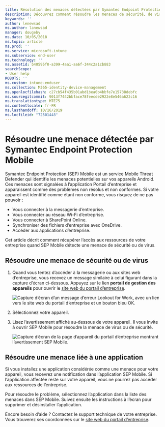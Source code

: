 ```yaml
---
title: Résolution des menaces détectées par Symantec Endpoint Protection Mobile pour iOS | Microsoft Docs
description: Découvrez comment résoudre les menaces de sécurité, de virus et d’application détectées sur votre appareil iOS.
keywords: ''
author: lenewsad
ms.author: lanewsad
manager: dougeby
ms.date: 10/05/2018
ms.topic: article
ms.prod: ''
ms.service: microsoft-intune
ms.subservice: end-user
ms.technology: ''
ms.assetid: b40595f0-a399-4aa1-aa6f-344c2a1cb883
searchScope:
- User help
ROBOTS: ''
ms.custom: intune-enduser
ms.collection: M365-identity-device-management
ms.openlocfilehash: c27cb54f435b01abd1bea0b4bbfe7e15738debfc
ms.sourcegitcommit: 9013f7442bbface78feecde2922e8e546a622c16
ms.translationtype: MTE75
ms.contentlocale: fr-FR
ms.lasthandoff: 10/16/2019
ms.locfileid: "72501448"
---
```

# <a name="resolve-a-threat-found-by-symantec-endpoint-protection-mobile"></a>Résoudre une menace détectée par Symantec Endpoint Protection Mobile

Symantec Endpoint Protection (SEP) Mobile est un service Mobile Threat Defender qui identifie les menaces potentielles sur vos appareils Android. Ces menaces sont signalées à l’application Portail d’entreprise et apparaissent comme des problèmes non résolus et non conformes. Si votre appareil est identifié comme étant non conforme, vous risquez de ne pas pouvoir :

* Vous connecter à la messagerie d’entreprise.
* Vous connecter au réseau Wi-Fi d’entreprise.
* Vous connecter à SharePoint Online.
* Synchroniser des fichiers d’entreprise avec OneDrive.
* Accéder aux applications d’entreprise.

Cet article décrit comment récupérer l’accès aux ressources de votre entreprise quand SEP Mobile détecte une menace de sécurité ou de virus.  

## <a name="troubleshoot-a-virus-or-security-threat"></a>Résoudre une menace de sécurité ou de virus

1. Quand vous tentez d’accéder à la messagerie ou aux sites web d’entreprise, vous recevez un message similaire à celui figurant dans la capture d’écran ci-dessous. Appuyez sur le lien **portail de gestion des appareils** pour ouvrir le [site web du portail d’entreprise](https://portal.manage.microsoft.com/devices).

    ![Capture d’écran d’un message d’erreur Lookout for Work, avec un lien vers le site web du portail d’entreprise et un bouton bleu OK.](./media/mtd-go-to-device-management-portal-android.png)  

2. Sélectionnez votre appareil.  
3. Lisez l’avertissement affiché au-dessous de votre appareil. Il vous invite à ouvrir SEP Mobile pour résoudre la menace de virus ou de sécurité.    

    ![Capture d’écran de la page d’appareil du portail d’entreprise montrant l’avertissement SEP Mobile.](./media/CP-lookout-virus-banner-1808.png)

## <a name="troubleshoot-an-app-threat"></a>Résoudre une menace liée à une application

Si vous installez une application considérée comme une menace pour votre appareil, vous recevrez une notification dans l’application SEP Mobile. Si l’application affectée reste sur votre appareil, vous ne pourrez pas accéder aux ressources de l’entreprise.  

Pour résoudre le problème, sélectionnez l’application dans la liste des menaces dans SEP Mobile. Suivez ensuite les instructions à l’écran pour supprimer et désinstaller l’application.  

Encore besoin d’aide ? Contactez le support technique de votre entreprise. Vous trouverez ses coordonnées sur le [site web du portail d’entreprise](https://go.microsoft.com/fwlink/?linkid=2010980).   

